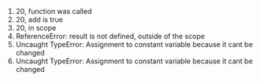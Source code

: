 1.  20, function was called
2.  20, add is true
3.  20, in scope
4.  ReferenceError: result is not defined, outside of the scope
5.  Uncaught TypeError: Assignment to constant variable because it cant be changed
6.  Uncaught TypeError: Assignment to constant variable because it cant be changed